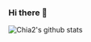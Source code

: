 ### Hi there 👋


![Chia2's github stats](https://github-readme-stats.vercel.app/api?username=Chia2-y&show_icons=true&include_all_commits=true&hide_border=true&hide=prs)
